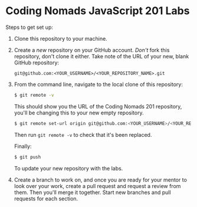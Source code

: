 # Coding Nomads JavaScript 201 Labs

Steps to get set up:

1. Clone this repository to your machine.
2. Create a _new_ repository on your GitHub account. _Don't_ fork this repository, don't clone it either. Take note of the URL of your new, blank GitHub repository:

    ```
    git@github.com:<YOUR_USERNAME>/<YOUR_REPOSITORY_NAME>.git
    ```
    
3. From the command line, navigate to the local clone of this repository:

    ```bash
    $ git remote -v
    ```
    
    This should show you the URL of the Coding Nomads 201 repository, you'll be changing this to your new empty repository.
    
    ```bash
    $ git remote set-url origin git@github.com:<YOUR_USERNAME>/<YOUR_REPOSITORY_NAME>.git
    ```
    
    Then run `git remote -v` to check that it's been replaced.
    
    Finally:
    
    ```bash
    $ git push
    ```
    
    To update your new repository with the labs.
    
4. Create a branch to work on, and once you are ready for your mentor to look over your work, create a pull request and request a review from them. Then you'll merge it together. Start new branches and pull requests for each section.